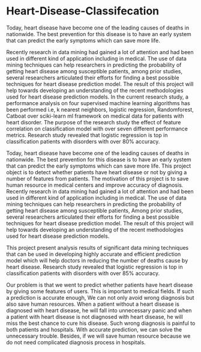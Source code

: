 # Heart-Disease-Classifecation
Today, heart disease have become one of the leading causes of deaths in nationwide. The best prevention for this disease is to have an early system that can predict the early symptoms which can save more life. 

Recently research in data mining had gained a lot of attention and had been used in different kind of application including in medical. The use of data mining techniques can help researchers in predicting the probability of getting heart disease among susceptible patients, among prior studies, several researchers articulated their efforts for finding a best possible techniques for heart disease prediction model. The result of this project will help towards developing an understanding of the recent methodologies used for heart disease prediction models. 
In the current research study, a performance analysis on four supervised machine learning algorithms has been performed i.e, k nearest neighbors, logistic regression, Randomforest, Catboat over sciki-learn ml framework on medical data for patients with heart disorder. The purpose of the research study the effect of feature correlation on classification model with over seven different performance metrics. Research study revealed that logistic regression is top in classification patients with disorders with over 80% accuracy.


Today, heart disease have become one of the leading causes of deaths in nationwide. The best prevention for this disease is to have an early system that can predict the early symptoms which can save more life. 
This project object is to detect whether patients have heart disease or not by giving a number of features from patients. The motivation of this project is to save human resource in medical centers and improve accuracy of diagnosis.
Recently research in data mining had gained a lot of attention and had been used in different kind of application including in medical. The use of data mining techniques can help researchers in predicting the probability of getting heart disease among susceptible patients, Among prior studies, several researchers articulated their efforts for finding a best possible techniques for heart disease prediction model. The result of this project will help towards developing an understanding of the recent methodologies used for heart disease prediction models. 

This project present analysis results of significant data mining techniques that can be used in developing highly accurate and efficient prediction model which will help doctors in reducing the number of deaths cause by heart disease.
Research study revealed that logistic regression is top in classification patients with disorders with over 85% accuracy.

Our problem is that we went to predict whether patients have heart disease by giving some features of users. This is important to medical fields. If such a prediction is accurate enough, We can not only avoid wrong diagnosis but also save human resources. When a patient without a heart disease is diagnosed with heart disease, he will fall into unnecessary panic and when a patient with heart disease is not diagnosed with heart disease, he will miss the best chance to cure his disease. Such wrong diagnosis is painful to both patients and hospitals. 
With accurate prediction, we can solve the unnecessary trouble. Besides, if we will save human resource because we do not need complicated diagnosis process in hospitals.

